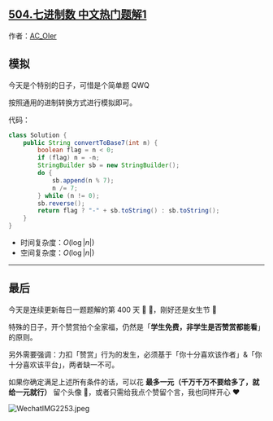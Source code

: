 ## [504.七进制数 中文热门题解1](https://leetcode.cn/problems/base-7/solutions/100000/gong-shui-san-xie-jian-dan-mo-ni-ti-by-a-2759)

作者：[AC_OIer](https://leetcode.cn/u/AC_OIer)
## 模拟

今天是个特别的日子，可惜是个简单题 QWQ

按照通用的进制转换方式进行模拟即可。

代码：
```Java []
class Solution {
    public String convertToBase7(int n) {
        boolean flag = n < 0;
        if (flag) n = -n;
        StringBuilder sb = new StringBuilder();
        do {
            sb.append(n % 7);
            n /= 7;
        } while (n != 0);
        sb.reverse();
        return flag ? "-" + sb.toString() : sb.toString();
    }
}
```
* 时间复杂度：$O(\log{|n|})$
* 空间复杂度：$O(\log{|n|})$

---

## 最后

今天是连续更新每日一题题解的第 $400$ 天 🎉 🎉，刚好还是女生节 🤣 

特殊的日子，开个赞赏拍个全家福，仍然是「**学生免费，非学生是否赞赏都能看**」的原则。

另外需要强调：力扣「赞赏」行为的发生，必须基于「你十分喜欢该作者」&「你十分喜欢该平台」，两者缺一不可。

如果你确定满足上述所有条件的话，可以花 **最多一元（千万千万不要给多了，就给一元就行）** 留个头像 🤣，或者只需给我点个赞留个言，我也同样开心 ❤️

![WechatIMG2253.jpeg](https://pic.leetcode-cn.com/1646609831-dOOUoF-WechatIMG2253.jpeg)
